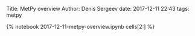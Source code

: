Title: MetPy overview
Author: Denis Sergeev
date: 2017-12-11 22:43
tags: metpy

{% notebook 2017-12-11-metpy-overview.ipynb cells[2:] %}